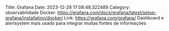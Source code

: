 Title: Grafana
Date: 2023-12-28 17:08:48.322489
Category: observabilidade
Docker: https://grafana.com/docs/grafana/latest/setup-grafana/installation/docker/
Link: https://grafana.com/grafana/
Dashboard e alertsystem mais usado para integrar muitas fontes de informações
